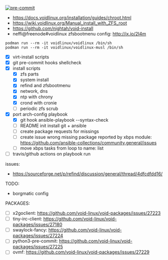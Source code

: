 [![pre-commit](https://img.shields.io/badge/pre--commit-enabled-brightgreen?logo=pre-commit&logoColor=white)](https://github.com/pre-commit/pre-commit)

- https://docs.voidlinux.org/installation/guides/chroot.html
- https://wiki.voidlinux.org/Manual_install_with_ZFS_root
- https://github.com/nightah/void-install
- neffi@freenode#voidlinux zfsbootmenu config: http://ix.io/2I4m

```
podman run --rm -it voidlinux/voidlinux /bin/sh
podman run --rm -it voidlinux/voidlinux-musl /bin/sh
```

- [x] virt-install scripts
- [x] git pre-commit hooks shellcheck
- [x] install scripts
  - [x] zfs parts
  - [x] system install
  - [x] refind and zfsbootmenu
  - [x] network, dns
  - [x] ntp with chrony
  - [x] crond with cronie
  - [ ] periodic zfs scrub
- [x] port arch-config playbook
  - [x] git hook ansible-playbook --syntax-check
  - [ ] README init install git + ansible
  - [ ] create package requests for missings
  - [ ] create issue wrong missing package reported by xbps module: https://github.com/ansible-collections/community.general/issues
  - [ ] move xbps tasks from loop to name: list
- [ ] travis/github actions on playbook run

issues:
- https://sourceforge.net/p/refind/discussion/general/thread/4dfcdfdd16/

TODO:
- borgmatic config

PACKAGES:
- [ ] x2goclient: https://github.com/void-linux/void-packages/issues/27223
- [ ] tiny-irc-client: https://github.com/void-linux/void-packages/issues/27180
- [ ] swaylock-fancy: https://github.com/void-linux/void-packages/issues/27224
- [ ] python3-pre-commit: https://github.com/void-linux/void-packages/issues/27225
- [ ] ovmf: https://github.com/void-linux/void-packages/issues/27229
